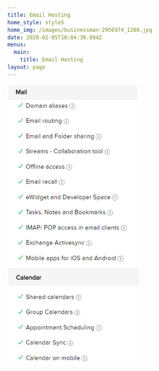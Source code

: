 ```yaml
---
title: Email Hosting
home_style: style5
home_img: /images/businessman-2956974_1280.jpg
date: 2020-02-05T16:04:30.894Z
menus:
  main:
    title: Email Hosting
layout: page
---
```

![](/images/emailpackage.png)
